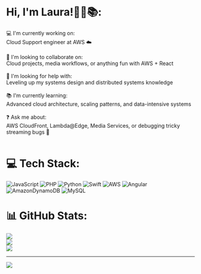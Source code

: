# Hi, I'm Laura!🌷🌟📚:

💻 I'm currently working on:  <br>Cloud Support engineer  at AWS ☁️  <br><br>🤝 I'm looking to collaborate on:  <br>Cloud projects, media workflows, or anything fun with AWS + React  <br><br>🧠 I'm looking for help with:  <br>Leveling up my systems design and distributed systems knowledge  <br><br>📚 I'm currently learning:  <br>Advanced cloud architecture, scaling patterns, and data-intensive systems  <br><br>❓ Ask me about:  <br>AWS CloudFront, Lambda@Edge, Media Services, or debugging tricky streaming bugs 🎥  <br><br> 


# 💻 Tech Stack:
![JavaScript](https://img.shields.io/badge/javascript-%23323330.svg?style=for-the-badge&logo=javascript&logoColor=%23F7DF1E) ![PHP](https://img.shields.io/badge/php-%23777BB4.svg?style=for-the-badge&logo=php&logoColor=white) ![Python](https://img.shields.io/badge/python-3670A0?style=for-the-badge&logo=python&logoColor=ffdd54) ![Swift](https://img.shields.io/badge/swift-F54A2A?style=for-the-badge&logo=swift&logoColor=white) ![AWS](https://img.shields.io/badge/AWS-%23FF9900.svg?style=for-the-badge&logo=amazon-aws&logoColor=white) ![Angular](https://img.shields.io/badge/angular-%23DD0031.svg?style=for-the-badge&logo=angular&logoColor=white) ![AmazonDynamoDB](https://img.shields.io/badge/Amazon%20DynamoDB-4053D6?style=for-the-badge&logo=Amazon%20DynamoDB&logoColor=white) ![MySQL](https://img.shields.io/badge/mysql-4479A1.svg?style=for-the-badge&logo=mysql&logoColor=white)
# 📊 GitHub Stats:
![](https://github-readme-stats.vercel.app/api?username=launeg&theme=dark&hide_border=false&include_all_commits=false&count_private=false)<br/>
![](https://nirzak-streak-stats.vercel.app/?user=launeg&theme=dark&hide_border=false)<br/>
![](https://github-readme-stats.vercel.app/api/top-langs/?username=launeg&theme=dark&hide_border=false&include_all_commits=false&count_private=false&layout=compact)

---
[![](https://visitcount.itsvg.in/api?id=launeg&icon=0&color=0)](https://visitcount.itsvg.in)

<!-- Proudly created with GPRM ( https://gprm.itsvg.in ) -->
